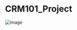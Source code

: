 # CRM101_Project
![image](https://github.com/user-attachments/assets/d8897e11-bca0-455f-b560-142b195fa98b)
